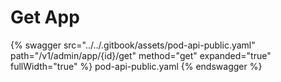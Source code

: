# Get App

{% swagger src="../../.gitbook/assets/pod-api-public.yaml" path="/v1/admin/app/{id}/get" method="get" expanded="true" fullWidth="true" %} pod-api-public.yaml {% endswagger %}

